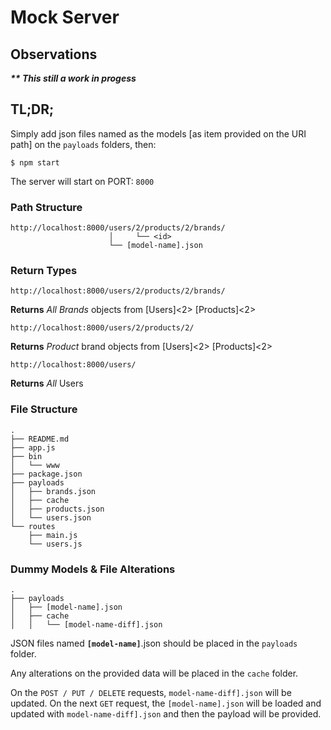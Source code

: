 # Mock Server #
## Observations ###
<i><b>** This still a work in progess</b></i>



## TL;DR; ##

Simply add json files named as the models [as item provided on the URI path] on the ```payloads``` folders, then:
```
$ npm start
```
The server will start on PORT: ```8000```

### Path Structure ###
```
http://localhost:8000/users/2/products/2/brands/
                      │     └── <id>
                      └── [model-name].json
```

### Return Types ###
```
http://localhost:8000/users/2/products/2/brands/
```

**Returns** _All Brands_ objects from [Users]<2> [Products]<2>

```
http://localhost:8000/users/2/products/2/
```

**Returns** _Product_ brand objects from [Users]<2> [Products]<2>

```
http://localhost:8000/users/
```

**Returns** _All_ Users



### File Structure ###
```
.
├── README.md
├── app.js
├── bin
│   └── www
├── package.json
├── payloads
│   ├── brands.json
│   ├── cache
│   ├── products.json
│   └── users.json
└── routes
    ├── main.js
    └── users.js
```


### Dummy Models & File Alterations ###

```
.
├── payloads
│   ├── [model-name].json
│   ├── cache
│   │   └── [model-name-diff].json
```

JSON files named <b>```[model-name]```</b>.json should be placed in the ```payloads``` folder.

Any alterations on the provided data will be placed in the ```cache``` folder.

On the ```POST / PUT / DELETE``` requests, ```model-name-diff].json``` will be updated.
On the next ```GET``` request, the ```[model-name].json``` will be loaded and updated with ```model-name-diff].json``` and then the payload will be provided.